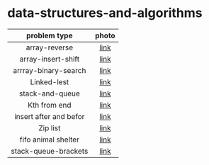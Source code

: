 # data-structures-and-algorithms



| problem type | photo |
| :---: | :---: |
|array-reverse | [link](array-reverse.png/reverse-array.png) |
| array-insert-shift | [link](array-insert-shift/array-insert--shift.png) |
| arrray-binary-search | [link](arrray-binary-search/binary-search.png) |
| Linked-lest | [link](https://github.com/basharalmhairat/data-structures-and-algorithms/tree/main/Linking) |
|stack-and-queue|[link](https://github.com/basharalmhairat/data-structures-and-algorithms/tree/main/stack-and-queue)|
| Kth from end | [link](https://github.com/basharalmhairat/data-structures-and-algorithms/tree/main/Linking) |
| insert after and befor | [link](https://github.com/basharalmhairat/data-structures-and-algorithms/tree/main/Linking) |
| Zip list | [link](https://github.com/basharalmhairat/data-structures-and-algorithms/tree/main/Linking) |
|fifo animal shelter|[link](https://github.com/basharalmhairat/data-structures-and-algorithms/tree/main/stack-and-queue/app/src/main/java/stack/and/queue/animalShelter)|
|stack-queue-brackets|[link](https://github.com/basharalmhairat/data-structures-and-algorithms/tree/main/stack-and-queue/app/src/main/java/stack/and/queue/brackets)|




